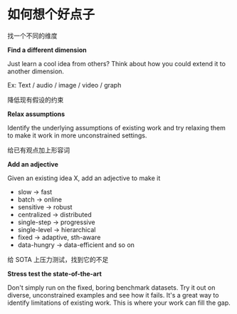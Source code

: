 # 如何想个好点子

找一个不同的维度

**Find a different dimension**

Just learn a cool idea from others? Think about how you could extend it to another dimension.

Ex: Text / audio / image / video / graph

降低现有假设的约束

**Relax assumptions**

Identify the underlying assumptions of existing work and try relaxing them to make it work in more unconstrained settings.

给已有观点加上形容词

**Add an adjective**

Given an existing idea X, add an adjective to make it

- slow -> fast
- batch -> online
- sensitive -> robust
- centralized -> distributed
- single-step -> progressive
- single-level -> hierarchical
- fixed -> adaptive, sth-aware
- data-hungry -> data-efficient and so on


给 SOTA 上压力测试，找到它的不足

**Stress test the state-of-the-art**

Don't simply run on the fixed, boring benchmark datasets. Try it out on diverse, unconstrained examples and see how it fails. It's a great way to identify limitations of existing work. This is where your work can fill the gap.